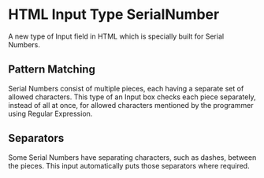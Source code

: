 # HTML Input Type SerialNumber
A new type of Input field in HTML which is specially built for Serial Numbers.
## Pattern Matching
Serial Numbers consist of multiple pieces, each having a separate set of allowed characters. This type of an Input box checks each piece separately, instead of all at once, for allowed characters mentioned by the programmer using Regular Expression.
## Separators
Some Serial Numbers have separating characters, such as dashes, between the pieces. This input automatically puts those separators where required.
